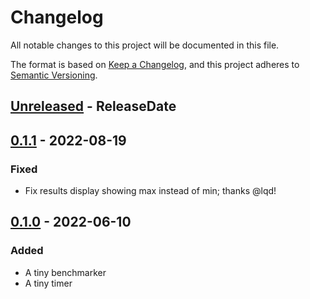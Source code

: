 <!-- markdownlint-disable blanks-around-headings blanks-around-lists no-duplicate-heading -->

# Changelog

All notable changes to this project will be documented in this file.

The format is based on [Keep a Changelog](https://keepachangelog.com/en/1.0.0/),
and this project adheres to [Semantic Versioning](https://semver.org/spec/v2.0.0.html).

<!-- next-header -->
## [Unreleased] - ReleaseDate

## [0.1.1] - 2022-08-19
### Fixed
- Fix results display showing max instead of min; thanks @lqd!

## [0.1.0] - 2022-06-10
### Added
- A tiny benchmarker
- A tiny timer

<!-- next-url -->
[Unreleased]: https://github.com/EmbarkStudios/tiny-bench/compare/0.1.1...HEAD
[0.1.1]: https://github.com/EmbarkStudios/tiny-bench/compare/0.1.0...0.1.1
[0.1.0]: https://github.com/EmbarkStudios/tiny-bench/releases/tag/0.1.0
